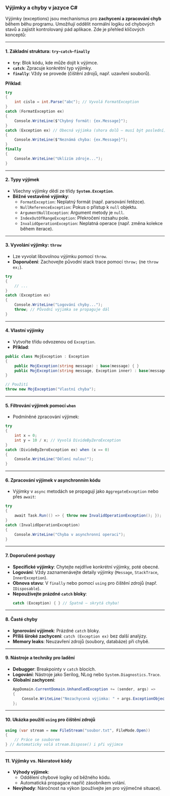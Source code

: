 
### Výjimky a chyby v jazyce C#  

Výjimky (exceptions) jsou mechanismus pro **zachycení a zpracování chyb** během běhu programu. Umožňují oddělit normální logiku od chybových stavů a zajistit kontrolovaný pád aplikace. Zde je přehled klíčových konceptů:

---

#### **1. Základní struktura: `try`-`catch`-`finally`**  

- **`try`**: Blok kódu, kde může dojít k výjimce.  
- **`catch`**: Zpracuje konkrétní typ výjimky.  
- **`finally`**: Vždy se provede (čištění zdrojů, např. uzavření souborů).  

**Příklad**:  
```csharp
try
{
    int cislo = int.Parse("abc"); // Vyvolá FormatException
}
catch (FormatException ex)
{
    Console.WriteLine($"Chybný formát: {ex.Message}");
}
catch (Exception ex) // Obecná výjimka (shora dolů – musí být poslední)
{
    Console.WriteLine($"Neznámá chyba: {ex.Message}");
}
finally
{
    Console.WriteLine("Uklízím zdroje...");
}
```

---

#### **2. Typy výjimek**  

- Všechny výjimky dědí ze třídy **`System.Exception`**.  
- **Běžné vestavěné výjimky**:  
  - `FormatException`: Neplatný formát (např. parsování řetězce).  
  - `NullReferenceException`: Pokus o přístup k `null` objektu.  
  - `ArgumentNullException`: Argument metody je `null`.  
  - `IndexOutOfRangeException`: Překročení rozsahu pole.  
  - `InvalidOperationException`: Neplatná operace (např. změna kolekce během iterace).  

---

#### **3. Vyvolání výjimky: `throw`**  

- Lze vyvolat libovolnou výjimku pomocí `throw`.  
- **Doporučení**: Zachovejte původní stack trace pomocí `throw;` (ne `throw ex;`).  
```csharp
try
{
    // ...
}
catch (Exception ex)
{
    Console.WriteLine("Logování chyby...");
    throw; // Původní výjimka se propaguje dál
}
```

---

#### **4. Vlastní výjimky**  

- Vytvořte třídu odvozenou od `Exception`.  
- **Příklad**:  
```csharp
public class MojException : Exception
{
    public MojException(string message) : base(message) { }
    public MojException(string message, Exception inner) : base(message, inner) { }
}

// Použití
throw new MojException("Vlastní chyba");
```

---

#### **5. Filtrování výjimek pomocí `when`**  

- Podmíněné zpracování výjimek:  
```csharp
try
{
    int x = 0;
    int y = 10 / x; // Vyvolá DivideByZeroException
}
catch (DivideByZeroException ex) when (x == 0)
{
    Console.WriteLine("Dělení nulou!");
}
```

---

#### **6. Zpracování výjimek v asynchronním kódu**  

- Výjimky v `async` metodách se propagují jako `AggregateException` nebo přes `await`:  
```csharp
try
{
    await Task.Run(() => { throw new InvalidOperationException(); });
}
catch (InvalidOperationException)
{
    Console.WriteLine("Chyba v asynchronní operaci");
}
```

---

#### **7. Doporučené postupy**  

- **Specifické výjimky**: Chytejte nejdříve konkrétní výjimky, poté obecné.  
- **Logování**: Vždy zaznamenávejte detaily výjimky (`Message`, `StackTrace`, `InnerException`).  
- **Obnova stavu**: V `finally` nebo pomocí `using` pro čištění zdrojů (např. `IDisposable`).  
- **Nepoužívejte prázdné `catch` bloky**:  
  ```csharp
  catch (Exception) { } // Špatně – skrytá chyba!
  ```

---

#### **8. Časté chyby**  

- **Ignorování výjimek**: Prázdné `catch` bloky.  
- **Příliš široké zachycení**: `catch (Exception ex)` bez další analýzy.  
- **Memory leaks**: Neuzavření zdrojů (soubory, databáze) při chybě.  

---

#### **9. Nástroje a techniky pro ladění**  

- **Debugger**: Breakpointy v `catch` blocích.  
- **Logování**: Nástroje jako Serilog, NLog nebo `System.Diagnostics.Trace`.  
- **Globalní zachycení**:  
  ```csharp
  AppDomain.CurrentDomain.UnhandledException += (sender, args) => 
  {
      Console.WriteLine("Nezachycená výjimka: " + args.ExceptionObject.ToString());
  };
  ```

---

#### **10. Ukázka použití `using` pro čištění zdrojů**  

```csharp
using (var stream = new FileStream("soubor.txt", FileMode.Open))
{
    // Práce se souborem
} // Automaticky volá stream.Dispose() i při výjimce
```

---

#### **11. Výjimky vs. Návratové kódy**  

- **Výhody výjimek**:  
  - Oddělení chybové logiky od běžného kódu.  
  - Automatická propagace napříč zásobníkem volání.  
- **Nevýhody**: Náročnost na výkon (používejte jen pro výjimečné situace).  
